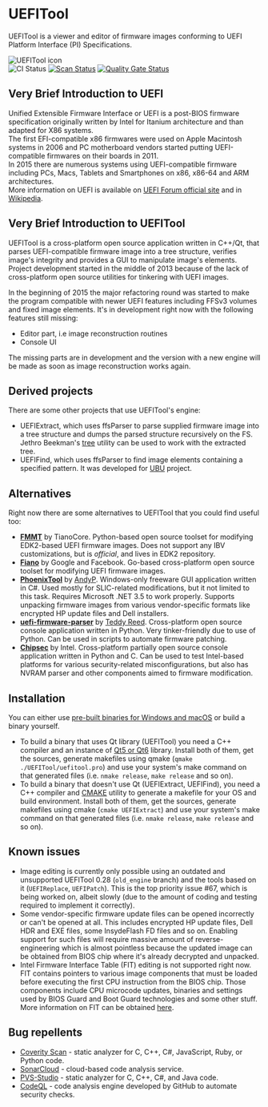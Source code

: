 # UEFITool

UEFITool is a viewer and editor of firmware images conforming to UEFI Platform Interface (PI) Specifications.

![UEFITool icon](https://raw.githubusercontent.com/LongSoft/UEFITool/new_engine/UEFITool/icons/uefitool_64x64.png "UEFITool icon")  
![CI Status](https://github.com/LongSoft/UEFITool/actions/workflows/main.yml/badge.svg?branch=new_engine) [![Scan Status](https://scan.coverity.com/projects/17209/badge.svg?flat=1)](https://scan.coverity.com/projects/17209) [![Quality Gate Status](https://sonarcloud.io/api/project_badges/measure?project=LongSoft_UEFITool&metric=alert_status)](https://sonarcloud.io/summary/new_code?id=LongSoft_UEFITool)


## Very Brief Introduction to UEFI

Unified Extensible Firmware Interface or UEFI is a post-BIOS firmware specification originally written by Intel for Itanium architecture and than adapted for X86 systems.  
The first EFI-compatible x86 firmwares were used on Apple Macintosh systems in 2006 and PC motherboard vendors started putting UEFI-compatible firmwares on their boards in 2011.  
In 2015 there are numerous systems using UEFI-compatible firmware including PCs, Macs, Tablets and Smartphones on x86, x86-64 and ARM architectures.  
More information on UEFI is available on [UEFI Forum official site](http://www.uefi.org/faq) and in [Wikipedia](http://en.wikipedia.org/wiki/Unified_Extensible_Firmware_Interface).  
  
## Very Brief Introduction to UEFITool

UEFITool is a cross-platform open source application written in C++/Qt, that parses UEFI-compatible firmware image into a tree structure, verifies image's integrity and provides a GUI to manipulate image's elements.  
Project development started in the middle of 2013 because of the lack of cross-platform open source utilities for tinkering with UEFI images.  

In the beginning of 2015 the major refactoring round was started to make the program compatible with newer UEFI features including FFSv3 volumes and fixed image elements. 
It's in development right now with the following features still missing:
* Editor part, i.e image reconstruction routines
* Console UI

The missing parts are in development and the version with a new engine will be made as soon as image reconstruction works again.

## Derived projects

There are some other projects that use UEFITool's engine:
* UEFIExtract, which uses ffsParser to parse supplied firmware image into a tree structure and dumps the parsed structure recursively on the FS. Jethro Beekman's [tree](https://github.com/jethrogb/uefireverse) utility can be used to work with the extracted tree.
* UEFIFind, which uses ffsParser to find image elements containing a specified pattern. It was developed for [UBU](http://www.win-raid.com/t154f16-Tool-Guide-News-quot-UEFI-BIOS-Updater-quot-UBU.html) project.

## Alternatives

Right now there are some alternatives to UEFITool that you could find useful too:
* **[FMMT](https://github.com/tianocore/edk2/tree/master/BaseTools/Source/Python/FMMT)** by TianoCore. Python-based open source toolset for modifying EDK2-based UEFI firmware images. Does not support any IBV customizations, but is _official_, and lives in EDK2 repository.
* **[Fiano](https://github.com/linuxboot/fiano)** by Google and Facebook. Go-based cross-platform open source toolset for modifying UEFI firmware images.
* **[PhoenixTool](https://forums.mydigitallife.net/threads/tool-to-insert-replace-slic-in-phoenix-insyde-dell-efi-bioses.13194)** by [AndyP](https://forums.mydigitallife.net/members/andyp.39295). Windows-only freeware GUI application written in C#. Used mostly for SLIC-related modifications, but it not limited to this task. Requires Microsoft .NET 3.5 to work properly. Supports unpacking firmware images from various vendor-specific formats like encrypted HP update files and Dell installers.
* **[uefi-firmware-parser](https://github.com/theopolis/uefi-firmware-parser)** by [Teddy Reed](https://github.com/theopolis). Cross-platform open source console application written in Python. Very tinker-friendly due to use of Python. Can be used in scripts to automate firmware patching.
* **[Chipsec](https://github.com/chipsec/chipsec)** by Intel. Cross-platform partially open source console application written in Python and C. Can be used to test Intel-based platforms for various security-related misconfigurations, but also has NVRAM parser and other components aimed to firmware modification.

## Installation

You can either use [pre-built binaries for Windows and macOS](https://github.com/LongSoft/UEFITool/releases) or build a binary yourself.  
* To build a binary that uses Qt library (UEFITool) you need a C++ compiler and an instance of [Qt5 or Qt6](https://www.qt.io) library. Install both of them, get the sources, generate makefiles using qmake (`qmake ./UEFITool/uefitool.pro`) and use your system's make command on that generated files (i.e. `nmake release`, `make release` and so on).
* To build a binary that doesn't use Qt (UEFIExtract, UEFIFind), you need a C++ compiler and [CMAKE](https://cmake.org) utility to generate a makefile for your OS and build environment. Install both of them, get the sources, generate makefiles using cmake (`cmake UEFIExtract`) and use your system's make command on that generated files (i.e. `nmake release`, `make release` and so on).

## Known issues
* Image editing is currently only possible using an outdated and unsupported UEFITool 0.28 (`old_engine` branch) and the tools based on it (`UEFIReplace`, `UEFIPatch`). This is the top priority issue #67, which is being worked on, albeit slowly (due to the amount of coding and testing required to implement it correctly). 
* Some vendor-specific firmware update files can be opened incorrectly or can't be opened at all. This includes encrypted HP update files, Dell HDR and EXE files, some InsydeFlash FD files and so on. Enabling support for such files will require massive amount of reverse-engineering which is almost pointless because the updated image can be obtained from BIOS chip where it's already decrypted and unpacked.
* Intel Firmware Interface Table (FIT) editing is not supported right now. FIT contains pointers to various image components that must be loaded before executing the first CPU instruction from the BIOS chip. Those components include CPU microcode updates, binaries and settings used by BIOS Guard and Boot Guard technologies and some other stuff. More information on FIT can be obtained [here](https://edc.intel.com/content/www/us/en/design/products-and-solutions/software-and-services/firmware-and-bios/firmware-interface-table/firmware-interface-table/).

## Bug repellents
* [Coverity Scan](https://scan.coverity.com/projects/17209) - static analyzer for C, C++, C#, JavaScript, Ruby, or Python code.
* [SonarCloud](https://sonarcloud.io/project/overview?id=LongSoft_UEFITool) - cloud-based code analysis service.
* [PVS-Studio](https://pvs-studio.com/en/pvs-studio/?utm_source=github&utm_medium=organic&utm_campaign=open_source) - static analyzer for C, C++, C#, and Java code.
* [CodeQL](https://codeql.github.com/docs/codeql-overview/about-codeql) - code analysis engine developed by GitHub to automate security checks.

